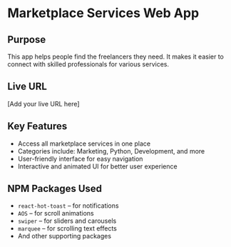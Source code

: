 # Marketplace Services Web App

## Purpose
This app helps people find the freelancers they need. It makes it easier to connect with skilled professionals for various services.

## Live URL
[Add your live URL here]

## Key Features
- Access all marketplace services in one place
- Categories include: Marketing, Python, Development, and more
- User-friendly interface for easy navigation
- Interactive and animated UI for better user experience

## NPM Packages Used
- `react-hot-toast` – for notifications
- `AOS` – for scroll animations
- `swiper` – for sliders and carousels
- `marquee` – for scrolling text effects
- And other supporting packages